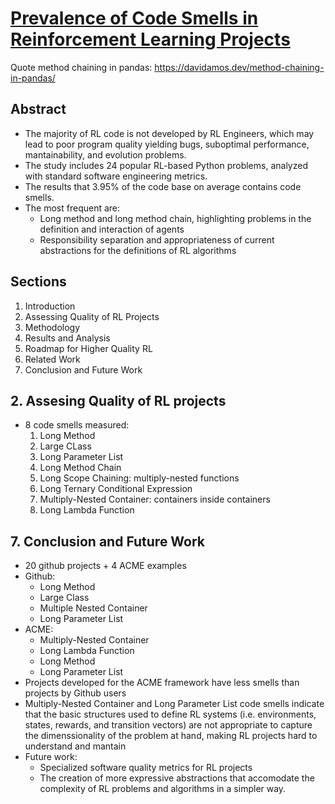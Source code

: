 # [Prevalence of Code Smells in Reinforcement Learning Projects](https://arxiv.org/pdf/2303.10236)

Quote method chaining in pandas: https://davidamos.dev/method-chaining-in-pandas/

## Abstract

* The majority of RL code is not developed by RL Engineers, which may lead to poor program quality yielding bugs, suboptimal performance, mantainability, and evolution problems.
* The study includes 24 popular RL-based Python problems, analyzed with standard software engineering metrics.
* The results that 3.95% of the code base on average contains code smells. 
* The most frequent are:
  * Long method and long method chain, highlighting problems in the definition and interaction of agents
  * Responsibility separation and appropriateness of current abstractions for the definitions of RL algorithms

## Sections

1. Introduction
2. Assessing Quality of RL Projects
3. Methodology
4. Results and Analysis
5. Roadmap for Higher Quality RL
6. Related Work
7. Conclusion and Future Work

## 2. Assesing Quality of RL projects

* 8 code smells measured:
  1. Long Method
  2. Large CLass
  3. Long Parameter List
  4. Long Method Chain
  5. Long Scope Chaining: multiply-nested functions
  6. Long Ternary Conditional Expression
  7. Multiply-Nested Container: containers inside containers
  8. Long Lambda Function

## 7. Conclusion and Future Work

* 20 github projects + 4 ACME examples
* Github:
  * Long Method
  * Large Class
  * Multiple Nested Container
  * Long Parameter List
* ACME:
  * Multiply-Nested Container
  * Long Lambda Function
  * Long Method
  * Long Parameter List
* Projects developed for the ACME framework have less smells than projects by Github users
* Multiply-Nested Container and Long Parameter List code smells indicate that the basic structures used to define RL systems (i.e. environments, states, rewards, and transition vectors) are not appropriate to capture the dimenssionality of the problem at hand, making RL projects hard to understand and mantain
* Future work:
  * Specialized software quality metrics for RL projects
  * The creation of more expressive abstractions that accomodate the complexity of RL problems and algorithms in a simpler way.